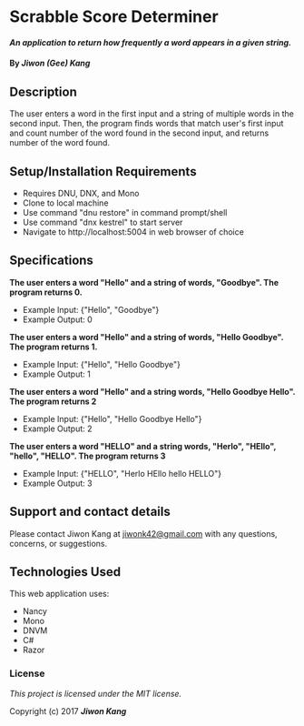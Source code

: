 # Scrabble Score Determiner

#### _An application to return how frequently a word appears in a given string._

#### By _**Jiwon (Gee) Kang**_

## Description

The user enters a word in the first input and a string of multiple words in the second input. Then, the program finds words that match user's first input and count number of the word found in the second input, and returns number of the word found.

## Setup/Installation Requirements

* Requires DNU, DNX, and Mono
* Clone to local machine
* Use command "dnu restore" in command prompt/shell
* Use command "dnx kestrel" to start server
* Navigate to http://localhost:5004 in web browser of choice

## Specifications

**The user enters a word "Hello" and a string of words, "Goodbye". The program returns 0.**
* Example Input: {"Hello", "Goodbye"}
* Example Output: 0

**The user enters a word "Hello" and a string of words, "Hello Goodbye". The program returns 1.**
* Example Input: {"Hello", "Hello Goodbye"}
* Example Output: 1

**The user enters a word "Hello" and a string words, "Hello Goodbye Hello". The program returns 2**
* Example Input: {"Hello", "Hello Goodbye Hello"}
* Example Output: 2

**The user enters a word "HELLO" and a string words, "Herlo", "HEllo", "hello", "HELLO". The program returns 3**
* Example Input: {"HELLO", "Herlo HEllo hello HELLO"}
* Example Output: 3

## Support and contact details

Please contact Jiwon Kang at jiwonk42@gmail.com with any questions, concerns, or suggestions.

## Technologies Used

This web application uses:
* Nancy
* Mono
* DNVM
* C#
* Razor

### License

*This project is licensed under the MIT license.*

Copyright (c) 2017 **_Jiwon Kang_**
